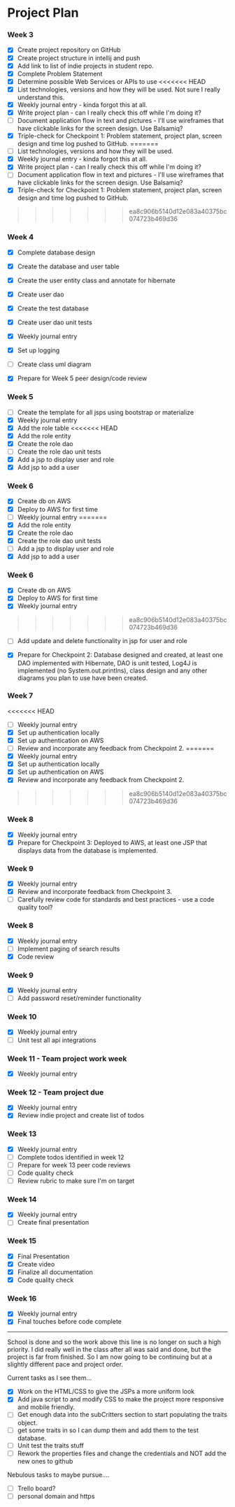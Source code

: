# Project Plan

### Week 3
- [x] Create project repository on GitHub
- [x] Create project structure in intellij and push
- [x] Add link to list of indie projects in student repo.
- [x] Complete Problem Statement
- [x] Determine possible Web Services or APIs to use
<<<<<<< HEAD
- [x] List technologies, versions and how they will be used.  Not sure I really understand this.
- [x] Weekly journal entry  - kinda forgot this at all.
- [x] Write project plan  - can I really check this off while I'm doing it?
- [ ] Document application flow in text and pictures - I'll use wireframes that have clickable links for the screen design. Use Balsamiq? 
- [x] Triple-check for Checkpoint 1: Problem statement, project plan, screen design and time log pushed to GitHub. 
=======
- [ ] List technologies, versions and how they will be used.
- [x] Weekly journal entry  - kinda forgot this at all.
- [X] Write project plan  - can I really check this off while I'm doing it?
- [ ] Document application flow in text and pictures - I'll use wireframes that have clickable links for the screen design. Use Balsamiq? 
- [X] Triple-check for Checkpoint 1: Problem statement, project plan, screen design and time log pushed to GitHub. 
>>>>>>> ea8c906b5140d12e083a40375bc074723b469d36

### Week 4
- [x] Complete database design
- [x] Create the database and user table
- [x] Create the user entity class and annotate for hibernate
- [x] Create user dao
- [x] Create the test database
- [x] Create user dao unit tests
- [X] Weekly journal entry
- [x] Set up logging
- [ ] Create class uml diagram
- [x] Prepare for Week 5 peer design/code review


### Week 5

- [ ] Create the template for all jsps using bootstrap or materialize
- [X] Weekly journal entry
- [x] Add the role table
<<<<<<< HEAD
- [x] Add the role entity
- [x] Create the role dao
- [ ] Create the role dao unit tests
- [x] Add a jsp to display user and role
- [x] Add jsp to add a user

### Week 6

- [x] Create db on AWS
- [x] Deploy to AWS for first time
- [ ] Weekly journal entry
=======
- [X] Add the role entity
- [X] Create the role dao
- [X] Create the role dao unit tests
- [ ] Add a jsp to display user and role
- [X] Add jsp to add a user

### Week 6

- [X] Create db on AWS
- [X] Deploy to AWS for first time
- [X] Weekly journal entry
>>>>>>> ea8c906b5140d12e083a40375bc074723b469d36
- [ ] Add update and delete functionality in jsp for user and role
- [X] Prepare for Checkpoint 2: Database designed and created, at least one DAO implemented with Hibernate, DAO is unit tested, Log4J is implemented (no System.out.printlns), class design and any other diagrams you plan to use have been created. 


### Week 7

<<<<<<< HEAD
- [ ] Weekly journal entry
- [x] Set up authentication locally
- [x] Set up authentication on AWS
- [ ] Review and incorporate any feedback from Checkpoint 2.
=======
- [X] Weekly journal entry
- [X] Set up authentication locally
- [X] Set up authentication on AWS
- [X] Review and incorporate any feedback from Checkpoint 2.
>>>>>>> ea8c906b5140d12e083a40375bc074723b469d36


### Week 8

- [X] Weekly journal entry
- [X] Prepare for Checkpoint 3: Deployed to AWS, at least one JSP that displays data from the database is implemented. 

### Week 9
- [X] Weekly journal entry
- [x] Review and incorporate feedback from Checkpoint 3.
- [ ] Carefully review code for standards and best practices - use a code quality tool? 

### Week 8
- [X] Weekly journal entry
- [ ] Implement paging of search results
- [X] Code review

### Week 9
- [X] Weekly journal entry
- [ ] Add password reset/reminder functionality

### Week 10
- [X] Weekly journal entry
- [ ] Unit test all api integrations

### Week 11 - Team project work week
- [X] Weekly journal entry

### Week 12 - Team project due
- [X] Weekly journal entry
- [X] Review indie project and create list of todos

### Week 13
- [X] Weekly journal entry
- [ ] Complete todos identified in week 12
- [ ] Prepare for week 13 peer code reviews
- [ ] Code quality check
- [ ] Review rubric to make sure I'm on target

### Week 14
- [X] Weekly journal entry
- [ ] Create final presentation

### Week 15
- [X] Final Presentation
- [x] Create video
- [X] Finalize all documentation
- [X] Code quality check

### Week 16
- [X] Weekly journal entry
- [X] Final touches before code complete
-----------------------------
School is done and so the work above this line is no longer on such a high priority.  I did really well in the class after all was said and done, but the project is far from finished.  So I am now going to be continuing but at a slightly different pace and project order.

Current tasks as I see them...

- [X] Work on the HTML/CSS to give the JSPs a more uniform look
- [X] Add java script to and modify CSS to make the project more responsive and mobile friendly. 
- [ ] Get enough data into the subCritters section to start populating the traits object.
- [ ] get some traits in so I can dump them and add them to the test database.
- [ ] Unit test the traits stuff
- [ ] Rework the properties files and change the credentials and NOT add the new ones to github 

Nebulous tasks to maybe pursue....  
- [ ] Trello board?
- [ ] personal domain and https
